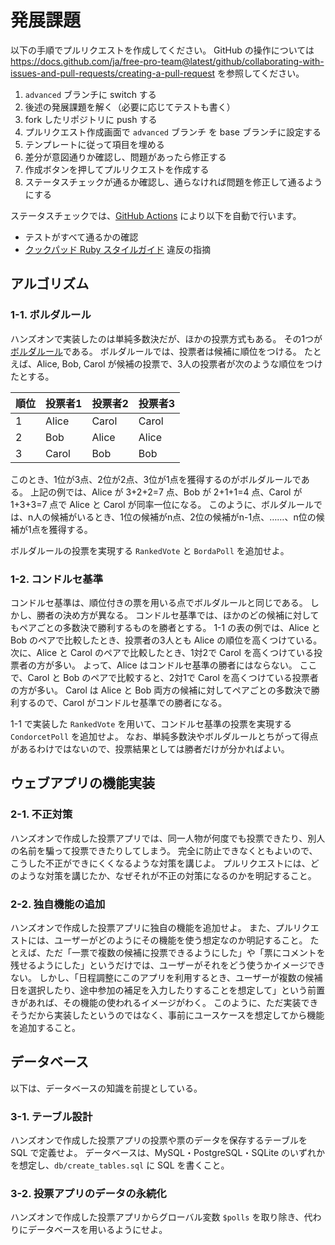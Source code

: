 # 発展課題

以下の手順でプルリクエストを作成してください。
GitHub の操作については https://docs.github.com/ja/free-pro-team@latest/github/collaborating-with-issues-and-pull-requests/creating-a-pull-request を参照してください。

1. `advanced` ブランチに switch する
2. 後述の発展課題を解く（必要に応じてテストも書く）
3. fork したリポジトリに push する
4. プルリクエスト作成画面で `advanced` ブランチ を base ブランチに設定する
5. テンプレートに従って項目を埋める
6. 差分が意図通りか確認し、問題があったら修正する
7. 作成ボタンを押してプルリクエストを作成する
8. ステータスチェックが通るか確認し、通らなければ問題を修正して通るようにする

ステータスチェックでは、[GitHub Actions](https://github.co.jp/features/actions) により以下を自動で行います。

- テストがすべて通るかの確認
- [クックパッド Ruby スタイルガイド](https://github.com/cookpad/styleguide/blob/master/ruby.ja.md) 違反の指摘

## アルゴリズム

### 1-1. ボルダルール

ハンズオンで実装したのは単純多数決だが、ほかの投票方式もある。
その1つが[ボルダルール](https://ja.wikipedia.org/wiki/%E3%83%9C%E3%83%AB%E3%83%80%E5%BE%97%E7%82%B9)である。
ボルダルールでは、投票者は候補に順位をつける。
たとえば、Alice, Bob, Carol が候補の投票で、3人の投票者が次のような順位をつけたとする。

順位 | 投票者1 | 投票者2 | 投票者3
-- | -- | -- | --
1 | Alice | Carol | Carol 
2 | Bob | Alice | Alice
3 | Carol | Bob | Bob

このとき、1位が3点、2位が2点、3位が1点を獲得するのがボルダルールである。
上記の例では、Alice が 3+2+2=7 点、Bob が 2+1+1=4 点、Carol が 1+3+3=7 点で Alice と Carol が同率一位になる。
このように、ボルダルールでは、n人の候補がいるとき、1位の候補がn点、2位の候補がn-1点、……、n位の候補が1点を獲得する。

ボルダルールの投票を実現する `RankedVote` と `BordaPoll` を追加せよ。

### 1-2. コンドルセ基準

コンドルセ基準は、順位付きの票を用いる点でボルダルールと同じである。
しかし、勝者の決め方が異なる。
コンドルセ基準では、ほかのどの候補に対してもペアごとの多数決で勝利するものを勝者とする。
1-1 の表の例では、Alice と Bob のペアで比較したとき、投票者の3人とも Alice の順位を高くつけている。
次に、Alice と Carol のペアで比較したとき、1対2で Carol を高くつけている投票者の方が多い。
よって、Alice はコンドルセ基準の勝者にはならない。
ここで、Carol と Bob のペアで比較すると、2対1で Carol を高くつけている投票者の方が多い。
Carol は Alice と Bob 両方の候補に対してペアごとの多数決で勝利するので、Carol がコンドルセ基準での勝者になる。

1-1 で実装した `RankedVote` を用いて、コンドルセ基準の投票を実現する `CondorcetPoll` を追加せよ。
なお、単純多数決やボルダルールとちがって得点があるわけではないので、投票結果としては勝者だけが分かればよい。

## ウェブアプリの機能実装

### 2-1. 不正対策

ハンズオンで作成した投票アプリでは、同一人物が何度でも投票できたり、別人の名前を騙って投票できたりしてしまう。
完全に防止できなくともよいので、こうした不正ができにくくなるような対策を講じよ。
プルリクエストには、どのような対策を講じたか、なぜそれが不正の対策になるのかを明記すること。

### 2-2. 独自機能の追加

ハンズオンで作成した投票アプリに独自の機能を追加せよ。
また、プルリクエストには、ユーザーがどのようにその機能を使う想定なのか明記すること。
たとえば、ただ「一票で複数の候補に投票できるようにした」や「票にコメントを残せるようにした」というだけでは、ユーザーがそれをどう使うかイメージできない。
しかし、「日程調整にこのアプリを利用するとき、ユーザーが複数の候補日を選択したり、途中参加の補足を入力したりすることを想定して」という前置きがあれば、その機能の使われるイメージがわく。
このように、ただ実装できそうだから実装したというのではなく、事前にユースケースを想定してから機能を追加すること。

## データベース

以下は、データベースの知識を前提としている。

### 3-1. テーブル設計

ハンズオンで作成した投票アプリの投票や票のデータを保存するテーブルを SQL で定義せよ。
データベースは、MySQL・PostgreSQL・SQLite のいずれかを想定し、`db/create_tables.sql` に SQL を書くこと。

### 3-2. 投票アプリのデータの永続化

ハンズオンで作成した投票アプリからグローバル変数 `$polls` を取り除き、代わりにデータベースを用いるようにせよ。
